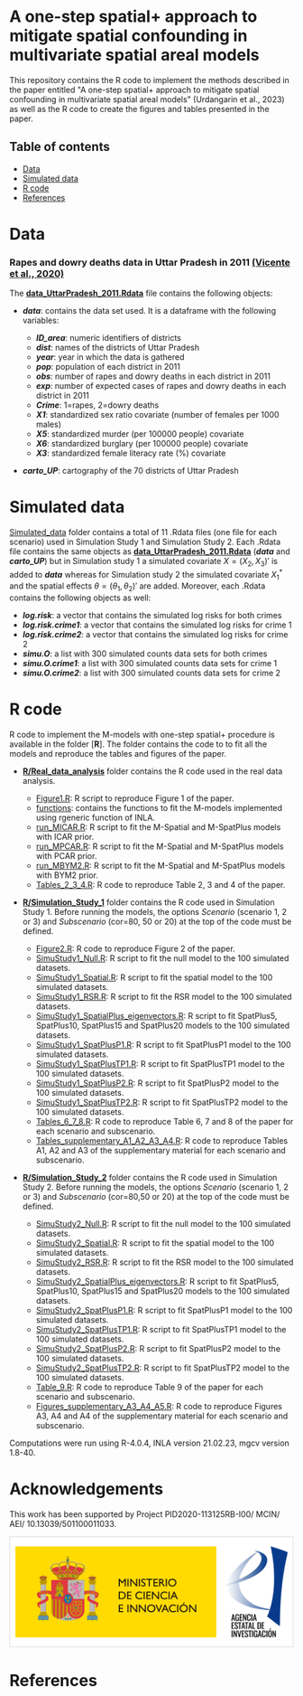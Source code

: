 # A one-step spatial+ approach to mitigate spatial confounding in multivariate spatial areal models
This repository contains the R code to implement the methods described in the paper entitled "A one-step spatial+ approach to mitigate spatial confounding in multivariate spatial areal models" (Urdangarin et al., 2023) as well as the R code to create the figures and tables presented in the paper.


## Table of contents

- [Data](#Data)
- [Simulated data](#SimulatedData)
- [R code](#R-code)
- [References](#References)


# Data
### Rapes and dowry deaths data in Uttar Pradesh in 2011 [(Vicente et al., 2020)](https://rss.onlinelibrary.wiley.com/doi/10.1111/rssa.12545)

The [**data_UttarPradesh_2011.Rdata**](https://github.com/spatialstatisticsupna/Multivariate_confounding/blob/main/Data/data_UttarPradesh_2011.Rdata) file contains the following objects:
  - **_data_**: contains the data set used. It is a dataframe with the following variables:
    - **_ID_area_**: numeric identifiers of districts
    - **_dist_**: names of the districts of Uttar Pradesh
    - **_year_**: year in which the data is gathered
    - **_pop_**: population of each district in 2011
    - **_obs_**: number of rapes and dowry deaths in each district in 2011
    - **_exp_**: number of expected cases of rapes and dowry deaths in each district in 2011
    - **_Crime_**: 1=rapes, 2=dowry deaths
    - **_X1_**: standardized sex ratio covariate (number of females per 1000 males)
    - **_X5_**: standardized murder (per 100000 people) covariate 
    - **_X6_**: standardized burglary (per 100000 people) covariate 
    - **_X3_**: standardized female literacy rate (%) covariate

  - **_carto_UP_**: cartography of the 70 districts of Uttar Pradesh



# Simulated data
[Simulated_data](https://github.com/spatialstatisticsupna/Multivariate_confounding/tree/main/Simulated_data) folder contains a total of 11 .Rdata files (one file for each scenario) used in Simulation Study 1 and Simulation Study 2. Each .Rdata file contains the same objects as [**data_UttarPradesh_2011.Rdata**](https://github.com/spatialstatisticsupna/Multivariate_confounding/blob/main/Data/data_UttarPradesh_2011.Rdata) (**_data_** and **_carto_UP_**) but in Simulation study 1 a simulated covariate $X=(X_2, X_3)'$ is added to **_data_** whereas for Simulation study 2 the simulated covariate $X_1^{*}$ and the spatial effects $\theta=(\theta_1, \theta_2)'$ are added. Moreover, each .Rdata contains the following objects as well:

- **_log.risk_**: a vector that contains the simulated log risks for both crimes
- **_log.risk.crime1_**: a vector that contains the simulated log risks for crime 1
- **_log.risk.crime2_**: a vector that contains the simulated log risks for crime 2
- **_simu.O_**: a list with 300 simulated counts data sets for both crimes
- **_simu.O.crime1_**: a list with 300 simulated counts data sets for crime 1
- **_simu.O.crime2_**: a list with 300 simulated counts data sets for crime 2


# R code

R code to implement the M-models with one-step spatial+ procedure is available in the folder [**R**]. The folder contains the code to to fit all the models and reproduce the tables and figures of the paper. 

- [**R/Real_data_analysis**](https://github.com/spatialstatisticsupna/Multivariate_confounding/tree/main/R/Real_data_analysis) folder contains the R code used in the real data analysis.
  - [Figure1.R](https://github.com/spatialstatisticsupna/Multivariate_confounding/blob/main/R/Real_data_analysis/Figure1.R): R script to reproduce Figure 1 of the paper.
  - [functions](https://github.com/spatialstatisticsupna/Multivariate_confounding/tree/main/R/Real_data_analysis/functions): contains the functions to fit the M-models implemented using rgeneric function of INLA.
  - [run_MICAR.R](https://github.com/spatialstatisticsupna/Multivariate_confounding/blob/main/R/Real_data_analysis/run_MICAR.R): R script to fit the M-Spatial and M-SpatPlus models with ICAR prior.
  - [run_MPCAR.R](https://github.com/spatialstatisticsupna/Multivariate_confounding/blob/main/R/Real_data_analysis/run_MPCAR.R): R script to fit the M-Spatial and M-SpatPlus models with PCAR prior.
  - [run_MBYM2.R](https://github.com/spatialstatisticsupna/Multivariate_confounding/blob/main/R/Real_data_analysis/run_MBYM2.R): R script to fit the M-Spatial and M-SpatPlus models with BYM2 prior. 
  - [Tables_2_3_4.R](https://github.com/spatialstatisticsupna/Multivariate_confounding/blob/main/R/Real_data_analysis/Tables_2_3_4.R): R code to reproduce Table 2, 3 and 4 of the paper.
 
- [**R/Simulation_Study_1**](https://github.com/spatialstatisticsupna/Spatial_confounding_article/tree/main/R/Simulation_study_1) folder contains the R code used in Simulation Study 1. Before running the models, the options _Scenario_ (scenario 1, 2 or 3) and _Subscenario_ (cor=80, 50 or 20) at the top of the code must be defined.
  - [Figure2.R](https://github.com/spatialstatisticsupna/Simulation_confounding_article/blob/main/R/Simulation_study_1/Figure2.R): R code to reproduce Figure 2 of the paper.
  - [SimuStudy1_Null.R](https://github.com/spatialstatisticsupna/Simulation_confounding_article/blob/main/R/Simulation_study_1/SimuStudy1_Null.R): R script to fit the null model to the 100 simulated datasets.
  - [SimuStudy1_Spatial.R](https://github.com/spatialstatisticsupna/Simulation_confounding_article/blob/main/R/Simulation_study_1/SimuStudy1_Spatial.R): R script to fit the spatial model to the 100 simulated datasets.
  - [SimuStudy1_RSR.R](https://github.com/spatialstatisticsupna/Simulation_confounding_article/blob/main/R/Simulation_study_1/SimuStudy1_RSR.R): R script to fit the RSR model to the 100 simulated datasets.
  - [SimuStudy1_SpatialPlus_eigenvectors.R](https://github.com/spatialstatisticsupna/Simulation_confounding_article/blob/main/R/Simulation_study_1/SimuStudy1_SpatialPlus_eigenvectors.R): R script to fit SpatPlus5, SpatPlus10, SpatPlus15 and SpatPlus20 models to the 100 simulated datasets.
  - [SimuStudy1_SpatPlusP1.R](https://github.com/spatialstatisticsupna/Simulation_confounding_article/blob/main/R/Simulation_study_1/SimuStudy1_SpatPlusP1.R): R script to fit SpatPlusP1 model to the 100 simulated datasets.
  - [SimuStudy1_SpatPlusTP1.R](https://github.com/spatialstatisticsupna/Simulation_confounding_article/blob/main/R/Simulation_study_1/SimuStudy1_SpatPlusTP1.R): R script to fit SpatPlusTP1 model to the 100 simulated datasets.
  - [SimuStudy1_SpatPlusP2.R](https://github.com/spatialstatisticsupna/Simulation_confounding_article/blob/main/R/Simulation_study_1/SimuStudy1_SpatPlusP2.R): R script to fit SpatPlusP2 model to the 100 simulated datasets.
  - [SimuStudy1_SpatPlusTP2.R](https://github.com/spatialstatisticsupna/Simulation_confounding_article/blob/main/R/Simulation_study_1/SimuStudy1_SpatPlusTP2.R): R script to fit SpatPlusTP2 model to the 100 simulated datasets.
  - [Tables_6_7_8.R](https://github.com/spatialstatisticsupna/Simulation_confounding_article/blob/main/R/Simulation_study_1/Tables_6_7_8.R): R code to reproduce Table 6, 7 and 8 of the paper for each scenario and subscenario.
  - [Tables_supplementary_A1_A2_A3_A4.R](https://github.com/spatialstatisticsupna/Simulation_confounding_article/blob/main/R/Simulation_study_1/Tables_supplementary_A1_A2_A3_A4.R): R code to reproduce Tables A1, A2 and A3 of the supplementary material for each scenario and subscenario.
  
- [**R/Simulation_Study_2**](https://github.com/spatialstatisticsupna/Spatial_confounding_article/tree/main/R/Simulation_study_2) folder contains the R code used in Simulation Study 2. Before running the models, the options _Scenario_ (scenario 1, 2 or 3) and _Subscenario_ (cor=80,50 or 20) at the top of the code must be defined. 
  - [SimuStudy2_Null.R](https://github.com/spatialstatisticsupna/Simulation_confounding_article/blob/main/R/Simulation_study_2/SimuStudy2_Null.R): R script to fit the null model to the 100 simulated datasets.
  - [SimuStudy2_Spatial.R](https://github.com/spatialstatisticsupna/Simulation_confounding_article/blob/main/R/Simulation_study_2/SimuStudy2_Spatial.R): R script to fit the spatial model to the 100 simulated datasets.
  - [SimuStudy2_RSR.R](https://github.com/spatialstatisticsupna/Simulation_confounding_article/blob/main/R/Simulation_study_2/SimuStudy2_RSR.R): R script to fit the RSR model to the 100 simulated datasets.
  - [SimuStudy2_SpatialPlus_eigenvectors.R](https://github.com/spatialstatisticsupna/Simulation_confounding_article/blob/main/R/Simulation_study_2/SimuStudy2_SpatialPlus_eigenvectors.R): R script to fit SpatPlus5, SpatPlus10, SpatPlus15 and SpatPlus20 models to the 100 simulated datasets.
  - [SimuStudy2_SpatPlusP1.R](https://github.com/spatialstatisticsupna/Simulation_confounding_article/blob/main/R/Simulation_study_2/SimuStudy2_SpatPlusP1.R): R script to fit SpatPlusP1 model to the 100 simulated datasets.
  - [SimuStudy2_SpatPlusTP1.R](https://github.com/spatialstatisticsupna/Simulation_confounding_article/blob/main/R/Simulation_study_2/SimuStudy2_SpatPlusTP1.R): R script to fit SpatPlusTP1 model to the 100 simulated datasets.
  - [SimuStudy2_SpatPlusP2.R](https://github.com/spatialstatisticsupna/Simulation_confounding_article/blob/main/R/Simulation_study_2/SimuStudy2_SpatPlusP2.R): R script to fit SpatPlusP2 model to the 100 simulated datasets.
  - [SimuStudy2_SpatPlusTP2.R](https://github.com/spatialstatisticsupna/Simulation_confounding_article/blob/main/R/Simulation_study_2/SimuStudy2_SpatPlusTP2.R): R script to fit SpatPlusTP2 model to the 100 simulated datasets.
  - [Table_9.R](https://github.com/spatialstatisticsupna/Simulation_confounding_article/blob/main/R/Simulation_study_2/Table_9.R): R code to reproduce Table 9 of the paper for each scenario and subscenario.
  - [Figures_supplementary_A3_A4_A5.R](https://github.com/spatialstatisticsupna/Simulation_confounding_article/blob/main/R/Simulation_study_2/Figures_supplementary_A3_A4_A5.R): R code to reproduce Figures A3, A4 and A4 of the supplementary material for each scenario and subscenario.

Computations were run using R-4.0.4, INLA version 21.02.23, mgcv version 1.8-40.

# Acknowledgements
This work has been supported by Project PID2020-113125RB-I00/ MCIN/ AEI/ 10.13039/501100011033.

![image](https://github.com/spatialstatisticsupna/Comparing-R-INLA-and-NIMBLE/blob/main/micin-aei.jpg)
 
# References

	
